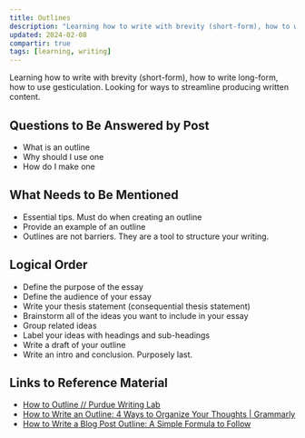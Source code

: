 ```yaml
---
title: Outlines
description: "Learning how to write with brevity (short-form), how to write long-form, how to use gesticulation. Looking for ways to streamline producing written content."
updated: 2024-02-08
compartir: true
tags: [learning, writing]
---
```


Learning how to write with brevity (short-form), how to write long-form, how to use gesticulation. Looking for ways to streamline producing written content.

## Questions to Be Answered by Post

-   What is an outline
-   Why should I use one
-   How do I make one

## What Needs to Be Mentioned

-   Essential tips. Must do when creating an outline
-   Provide an example of an outline
-   Outlines are not barriers. They are a tool to structure your writing.

## Logical Order

-   Define the purpose of the essay
-   Define the audience of your essay
-   Write your thesis statement (consequential thesis statement)
-   Brainstorm all of the ideas you want to include in your essay
-   Group related ideas
-   Label your ideas with headings and sub-headings
-   Write a draft of your outline
-   Write an intro and conclusion. Purposely last.

## Links to Reference Material

-   [How to Outline // Purdue Writing Lab](https://owl.purdue.edu/owl/general_writing/the_writing_process/developing_an_outline/how_to_outline.html)
-   [How to Write an Outline: 4 Ways to Organize Your Thoughts | Grammarly](https://www.grammarly.com/blog/how-to-write-outline/)
-   [How to Write a Blog Post Outline: A Simple Formula to Follow](https://blog.hubspot.com/marketing/how-to-write-blog-post-outline)
